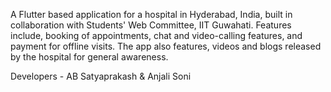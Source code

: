 A Flutter based application for a hospital in Hyderabad, India, built in collaboration with Students' Web Committee, IIT Guwahati. Features include, booking of appointments, chat and video-calling features, and payment for offline visits. The app also features, videos and blogs released by the hospital for general awareness.

Developers - AB Satyaprakash & Anjali Soni
